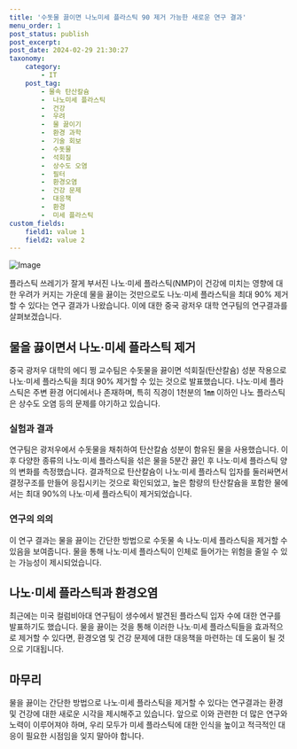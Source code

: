 ```yaml
---
title: '수돗물 끓이면 나노미세 플라스틱 90 제거 가능한 새로운 연구 결과'
menu_order: 1
post_status: publish
post_excerpt: 
post_date: 2024-02-29 21:30:27
taxonomy:
    category:
        - IT
    post_tag:
        - 물속 탄산칼슘
        -  나노미세 플라스틱
        -  건강
        -  우려
        -  물 끓이기
        -  환경 과학
        -  기술 회보
        -  수돗물
        -  석회질
        -  상수도 오염
        -  필터
        -  환경오염
        -  건강 문제
        -  대응책
        -  환경
        -  미세 플라스틱
custom_fields:
    field1: value 1
    field2: value 2
---
```


![Image](https://imgnews.pstatic.net/image/001/2024/02/29/AKR20240228135200017_02_i_P4_20240229050112272.jpg?type=w647)

플라스틱 쓰레기가 잘게 부서진 나노·미세 플라스틱(NMP)이 건강에 미치는 영향에 대한 우려가 커지는 가운데 물을 끓이는 것만으로도 나노·미세 플라스틱을 최대 90% 제거할 수 있다는 연구 결과가 나왔습니다. 이에 대한 중국 광저우 대학 연구팀의 연구결과를 살펴보겠습니다.
## 물을 끓이면서 나노·미세 플라스틱 제거
중국 광저우 대학의 에디 쩡 교수팀은 수돗물을 끓이면 석회질(탄산칼슘) 성분 작용으로 나노·미세 플라스틱을 최대 90% 제거할 수 있는 것으로 발표했습니다. 나노·미세 플라스틱은 주변 환경 어디에서나 존재하며, 특히 직경이 1천분의 1㎜ 이하인 나노 플라스틱은 상수도 오염 등의 문제를 야기하고 있습니다.
### 실험과 결과
연구팀은 광저우에서 수돗물을 채취하여 탄산칼슘 성분이 함유된 물을 사용했습니다. 이후 다양한 종류의 나노·미세 플라스틱을 섞은 물을 5분간 끓인 후 나노·미세 플라스틱 양의 변화를 측정했습니다. 결과적으로 탄산칼슘이 나노·미세 플라스틱 입자를 둘러싸면서 결정구조를 만들어 응집시키는 것으로 확인되었고, 높은 함량의 탄산칼슘을 포함한 물에서는 최대 90%의 나노·미세 플라스틱이 제거되었습니다.
### 연구의 의의
이 연구 결과는 물을 끓이는 간단한 방법으로 수돗물 속 나노·미세 플라스틱을 제거할 수 있음을 보여줍니다. 물을 통해 나노·미세 플라스틱이 인체로 들어가는 위험을 줄일 수 있는 가능성이 제시되었습니다.
## 나노·미세 플라스틱과 환경오염
최근에는 미국 컬럼비아대 연구팀이 생수에서 발견된 플라스틱 입자 수에 대한 연구를 발표하기도 했습니다. 물을 끓이는 것을 통해 이러한 나노·미세 플라스틱들을 효과적으로 제거할 수 있다면, 환경오염 및 건강 문제에 대한 대응책을 마련하는 데 도움이 될 것으로 기대됩니다.
## 마무리
물을 끓이는 간단한 방법으로 나노·미세 플라스틱을 제거할 수 있다는 연구결과는 환경 및 건강에 대한 새로운 시각을 제시해주고 있습니다. 앞으로 이와 관련한 더 많은 연구와 노력이 이루어져야 하며, 우리 모두가 미세 플라스틱에 대한 인식을 높이고 적극적인 대응이 필요한 시점임을 잊지 말아야 합니다.
